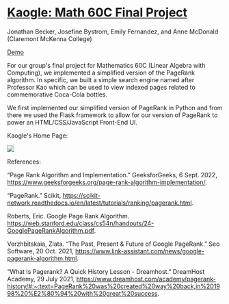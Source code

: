 # [Kaogle: Math 60C Final Project](https://docs.google.com/document/d/168w26zSdbw315mUQQL3IvprTDNY20_Jo_DBG9arYQ1M/edit?usp=sharing)

Jonathan Becker, Josefine Bystrom, Emily Fernandez, and Anne McDonald (Claremont McKenna College)

[Demo](https://youtu.be/8r5GRA7nu9A)

For our group's final project for Mathematics 60C (Linear Algebra with Computing), we implemented a simplified version of the PageRank algorithm. In specific, we built a simple search engine named after Professor Kao which can be used to view indexed pages related to commemorative Coca-Cola bottles. 

We first implemented our simplified version of PageRank in Python and from there we used the Flask framework to allow for our version of PageRank to power an HTML/CSS/JavaScript Front-End UI.


Kaogle's Home Page:

![](https://i.imgur.com/v0VVdBn.jpg)


References:

“Page Rank Algorithm and Implementation.” GeeksforGeeks, 6 Sept. 2022, https://www.geeksforgeeks.org/page-rank-algorithm-implementation/. 

“PageRank.” Scikit, https://scikit-network.readthedocs.io/en/latest/tutorials/ranking/pagerank.html. 

Roberts, Eric. Google Page Rank Algorithm. https://web.stanford.edu/class/cs54n/handouts/24-GooglePageRankAlgorithm.pdf. 

Verzhbitskaia, Zlata. “The Past, Present &amp; Future of Google PageRank.” Seo Software, 20 Oct. 2021, https://www.link-assistant.com/news/google-pagerank-algorithm.html. 

“What Is Pagerank? A Quick History Lesson - Dreamhost.” DreamHost Academy, 29 July 2021, https://www.dreamhost.com/academy/pagerank-history/#:~:text=PageRank%20was%20created%20way%20back,in%201998%20%E2%80%94%20with%20great%20success. 


